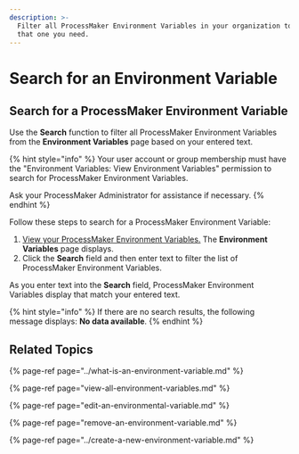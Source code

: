 ```yaml
---
description: >-
  Filter all ProcessMaker Environment Variables in your organization to find
  that one you need.
---
```


# Search for an Environment Variable

## Search for a ProcessMaker Environment Variable

Use the **Search** function to filter all ProcessMaker Environment Variables from the **Environment Variables** page based on your entered text.

{% hint style="info" %}
Your user account or group membership must have the "Environment Variables: View Environment Variables" permission to search for ProcessMaker Environment Variables.

Ask your ProcessMaker Administrator for assistance if necessary.
{% endhint %}

Follow these steps to search for a ProcessMaker Environment Variable:

1. [View your ProcessMaker Environment Variables.](view-all-environment-variables.md) The **Environment Variables** page displays.
2. Click the **Search** field and then enter text to filter the list of ProcessMaker Environment Variables.

As you enter text into the **Search** field, ProcessMaker Environment Variables display that match your entered text.

{% hint style="info" %}
If there are no search results, the following message displays: **No data available**.
{% endhint %}

## Related Topics

{% page-ref page="../what-is-an-environment-variable.md" %}

{% page-ref page="view-all-environment-variables.md" %}

{% page-ref page="edit-an-environmental-variable.md" %}

{% page-ref page="remove-an-environment-variable.md" %}

{% page-ref page="../create-a-new-environment-variable.md" %}

